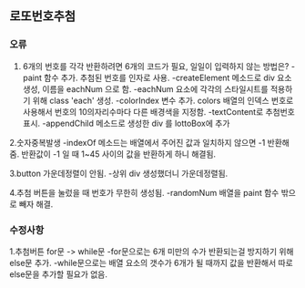 ## 로또번호추첨

### 오류
1. 6개의 번호를 각각 반환하려면 6개의 코드가 필요, 일일이 입력하지 않는 방법은?
-paint 함수 추가. 추첨된 번호를 인자로 사용.
-createElement 메소드로 div 요소 생성, 이름을 eachNum 으로 함.
-eachNum 요소에 각각의 스타일시트를 적용하기 위해 class 'each' 생성.
-colorIndex 변수 추가. colors 배열의 인덱스 번호로 사용해서 번호의 10의자리수마다 다른 배경색을 지정함.
-textContent로 추첨번호 표시.
-appendChild 메소드로 생성한 div 를 lottoBox에 추가

2.숫자중복발생
-indexOf 메소드는 배열에서 주어진 값과 일치하지 않으면 -1 반환해줌. 반환값이 -1 일 때 1~45 사이의 값을 반환하게 하니 해결됨.

3.button 가운데정렬이 안됨.
-상위 div 생성했더니 가운데정렬됨.

4.추첨 버튼을 눌렀을 때 번호가 무한히 생성됨. 
-randomNum 배열을 paint 함수 밖으로 빼자 해결.

### 수정사항
1.추첨버튼 for문 -> while문
-for문으로는 6개 미만의 수가 반환되는걸 방지하기 위해 else문 추가.
-while문으로는 배열 요소의 갯수가 6개가 될 때까지 값을 반환해서 따로 else문을 추가할 필요가 없음.
